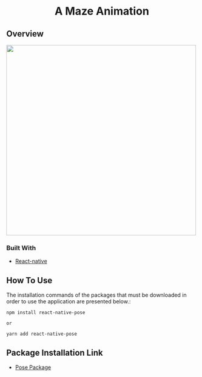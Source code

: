 <h1 align="center">A Maze Animation</h1>

## Overview

<img src="src/assets/maze.gif" height="500">

### Built With

- [React-native](https://reactnative.dev/)
## How To Use

The installation commands of the packages that must be downloaded in order to use the application are presented below.:

```
npm install react-native-pose

or

yarn add react-native-pose

```

## Package Installation Link

- [Pose Package](https://popmotion.io/pose/learn/native-get-started/)
